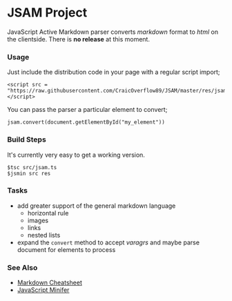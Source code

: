 JSAM Project
============

JavaScript Active Markdown parser converts _markdown_ format to _html_ on the clientside. There is **no release** at this moment.

### Usage

Just include the distribution code in your page with a regular script import;

```
<script src = "https://raw.githubusercontent.com/CraicOverflow89/JSAM/master/res/jsam.min.js"></script>
```

You can pass the parser a particular element to convert;

```
jsam.convert(document.getElementById("my_element"))
```

### Build Steps

It's currently very easy to get a working version.

```
$tsc src/jsam.ts
$jsmin src res
```

### Tasks

 - add greater support of the general markdown language
    - horizontal rule
	- images
	- links
    - nested lists
 - expand the `convert` method to accept _varagrs_ and maybe parse document for elements to process

### See Also

 - [Markdown Cheatsheet](https://github.com/adam-p/markdown-here/wiki/Markdown-Cheatsheet)
 - [JavaScript Minifer](https://github.com/CraicOverflow89/JavaScript-Minifier)